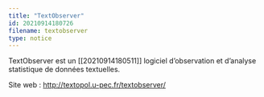 ```yaml
---
title: "TextObserver"
id: 20210914180726
filename: textobserver
type: notice
---
```


TextObserver est un [[20210914180511]] logiciel d’observation et d’analyse statistique de données textuelles.

Site web : <http://textopol.u-pec.fr/textobserver/>

